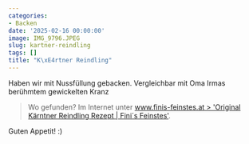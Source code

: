 ```yaml
---
categories:
- Backen
date: '2025-02-16 00:00:00'
image: IMG_9796.JPEG
slug: kartner-reindling
tags: []
title: "K\xE4rtner Reindling"
---
```



Haben wir mit Nussfüllung gebacken. Vergleichbar mit Oma Irmas berühmtem gewickelten Kranz

> Wo gefunden? Im Internet unter [www.finis-feinstes.at > 'Original Kärntner Reindling Rezept | Fini´s Feinstes'](https://www.finis-feinstes.at/r/original-karntner-reindling-920/).

Guten Appetit! :)